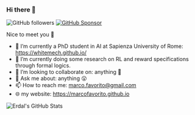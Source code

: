 ### Hi there 👋

![GitHub followers](https://img.shields.io/github/followers/marcofavorito?label=Follow%20%40marcofavorito&style=for-the-badge)
[![GitHub Sponsor](https://img.shields.io/badge/SUPPORT%20AT-GITHUB-blue?style=for-the-badge)](https://github.com/sponsors/marcofavorito)

Nice to meet you :slightly_smiling_face:

- 🔭 I’m currently a PhD student in AI at Sapienza University of Rome: https://whitemech.github.io/
- 🌱 I’m currently doing some research on RL and reward specifications through formal logics.
- 👯 I’m looking to collaborate on: anything :slightly_smiling_face: <!-- - 🤔 I’m looking for help with: nothing :wink: -->
- 💬 Ask me about: anything :open_mouth:
- 📫 How to reach me: marco.favorito@gmail.com
- 🌐 my website: https://marcofavorito.github.io

![Erdal's GitHub Stats](https://github-readme-stats.vercel.app/api?username=marcofavorito&show_icons=true&hide_border=true)
